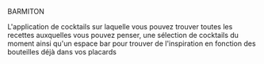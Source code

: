 BARMITON 

L'application de cocktails sur laquelle vous pouvez trouver toutes les recettes auxquelles vous pouvez penser, une sélection de cocktails du moment ainsi qu'un espace bar pour trouver de l'inspiration en fonction des bouteilles déjà dans vos placards
